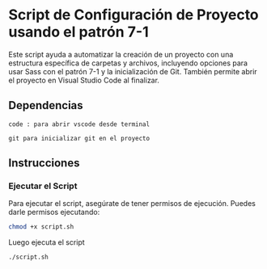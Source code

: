 # Script de Configuración de Proyecto usando el patrón 7-1

Este script ayuda a automatizar la creación de un proyecto con una estructura específica de carpetas y archivos, incluyendo opciones para usar Sass con el patrón 7-1 y la inicialización de Git. También permite abrir el proyecto en Visual Studio Code al finalizar.

## Dependencias
```
code : para abrir vscode desde terminal
```
```
git para inicializar git en el proyecto
```

## Instrucciones

### Ejecutar el Script

Para ejecutar el script, asegúrate de tener permisos de ejecución. Puedes darle permisos ejecutando:
```bash
chmod +x script.sh
```

Luego ejecuta el script
```bash
./script.sh
```

